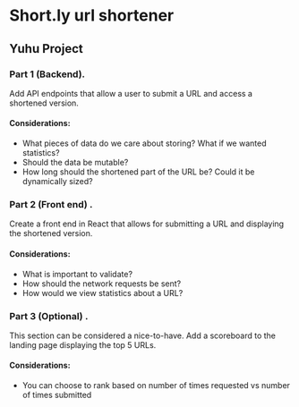 # Short.ly url shortener

## Yuhu Project

### Part 1 (Backend).

Add API endpoints that allow a user to submit a URL and access a shortened version.

#### Considerations:

- What pieces of data do we care about storing? What if we wanted statistics?
- Should the data be mutable?
- How long should the shortened part of the URL be? Could it be dynamically sized?

### Part 2 (Front end) .

Create a front end in React that allows for submitting a URL and displaying the shortened version.

#### Considerations:

- What is important to validate?
- How should the network requests be sent?
- How would we view statistics about a URL?

### Part 3 (Optional) .

This section can be considered a nice-to-have. Add a scoreboard to the landing page displaying the top 5 URLs.

#### Considerations:

- You can choose to rank based on number of times requested vs number of times submitted
